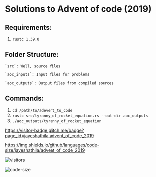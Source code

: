 # Solutions to Advent of code (2019)

## Requirements:
  1. `rustc 1.39.0`

## Folder Structure:
```
`src`: Well, source files

`aoc_inputs`: Input files for problems

`aoc_outputs`: Output files from compiled sources
```

## Commands:
1. `cd /path/to/adevent_to_code`
2. `rustc src/tyranny_of_rocket_equation.rs --out-dir aoc_outputs`
3. `./aoc_outputs/tyranny_of_rocket_equation`

https://visitor-badge.glitch.me/badge?page_id=jayeshathila.advent_of_code_2019

https://img.shields.io/github/languages/code-size/jayeshathila/advent_of_code_2019

![visitors](https://visitor-badge.glitch.me/badge?page_id=jayeshathila.advent_of_code_2019)

![code-size](https://img.shields.io/github/languages/code-size/jayeshathila/advent_of_code_2019)

